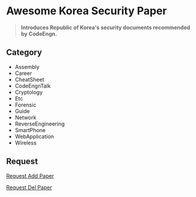 # Awesome Korea Security Paper

> <strong>Introduces Republic of Korea's security documents recommended by CodeEngn.</strong>

## Category

- Assembly
- Career
- CheatSheet
- CodeEngnTalk
- Cryptology
- Etc
- Forensic
- Guide
- Network
- ReverseEngineering
- SmartPhone
- WebApplication
- Wireless

## Request

[Request Add Paper](https://www.dropbox.com/request/33AqOeZUCn7ofqKffbWM)

[Request Del Paper](https://codeengn.com/contact)
